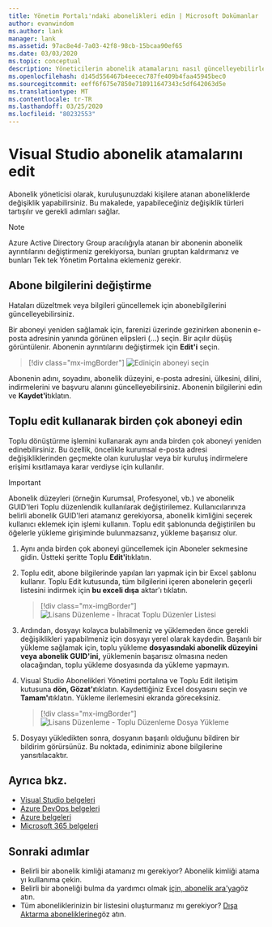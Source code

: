 ```yaml
---
title: Yönetim Portalı'ndaki abonelikleri edin | Microsoft Dokümanlar
author: evanwindom
ms.author: lank
manager: lank
ms.assetid: 97ac8e4d-7a03-42f8-98cb-15bcaa90ef65
ms.date: 03/03/2020
ms.topic: conceptual
description: Yöneticilerin abonelik atamalarını nasıl güncelleyebilirlerini öğrenin.
ms.openlocfilehash: d145d556467b4eecec787fe409b4faa45945bec0
ms.sourcegitcommit: eeff6f675e7850e718911647343c5df642063d5e
ms.translationtype: MT
ms.contentlocale: tr-TR
ms.lasthandoff: 03/25/2020
ms.locfileid: "80232553"
---
```

# <a name="edit-visual-studio-subscription-assignments"></a>Visual Studio abonelik atamalarını edit
Abonelik yöneticisi olarak, kuruluşunuzdaki kişilere atanan aboneliklerde değişiklik yapabilirsiniz.  Bu makalede, yapabileceğiniz değişiklik türleri tartışılır ve gerekli adımları sağlar.

   > [!NOTE]
   > Azure Active Directory Group aracılığıyla atanan bir abonenin abonelik ayrıntılarını değiştirmeniz gerekiyorsa, bunları gruptan kaldırmanız ve bunları Tek tek Yönetim Portalına eklemeniz gerekir.  

## <a name="change-subscriber-information"></a>Abone bilgilerini değiştirme
Hataları düzeltmek veya bilgileri güncellemek için abonebilgilerini güncelleyebilirsiniz.

Bir aboneyi yeniden sağlamak için, farenizi üzerinde gezinirken abonenin e-posta adresinin yanında görünen elipsleri (...) seçin. Bir açılır düşüş görüntülenir.  Abonenin ayrıntılarını değiştirmek için **Edit'i** seçin. 
> [!div class="mx-imgBorder"]
> ![Ediniçin aboneyi seçin](_img/edit-license/select-subscriber.png)

Abonenin adını, soyadını, abonelik düzeyini, e-posta adresini, ülkesini, dilini, indirmelerini ve başvuru alanını güncelleyebilirsiniz. Abonenin bilgilerini edin ve **Kaydet'i**tıklatın.

## <a name="edit-multiple-subscribers-using-bulk-edit"></a>Toplu edit kullanarak birden çok aboneyi edin
Toplu dönüştürme işlemini kullanarak aynı anda birden çok aboneyi yeniden edinebilirsiniz. Bu özellik, öncelikle kurumsal e-posta adresi değişikliklerinden geçmekte olan kuruluşlar veya bir kuruluş indirmelere erişimi kısıtlamaya karar verdiyse için kullanılır.

   > [!IMPORTANT]
   > Abonelik düzeyleri (örneğin Kurumsal, Profesyonel, vb.) ve abonelik GUID'leri Toplu düzenlendik kullanılarak değiştirilemez.  Kullanıcılarınıza belirli abonelik GUID'leri atamanız gerekiyorsa, abonelik kimliğini seçerek kullanıcı eklemek için işlemi kullanın. Toplu edit şablonunda değiştirilen bu öğelerle yükleme girişiminde bulunmazsanız, yükleme başarısız olur.

1. Aynı anda birden çok aboneyi güncellemek için Aboneler sekmesine gidin. Üstteki şeritte Toplu **Edit'i**tıklatın.

2. Toplu edit, abone bilgilerinde yapılan ları yapmak için bir Excel şablonu kullanır. Toplu Edit kutusunda, tüm bilgilerini içeren abonelerin geçerli listesini indirmek için **bu exceli dışa** aktar'ı tıklatın.
   > [!div class="mx-imgBorder"]
   > ![Lisans Düzenleme - İhracat Toplu Düzenler Listesi](_img/edit-license/edit-license-bulk-edit-export.png)

3. Ardından, dosyayı kolayca bulabilmeniz ve yüklemeden önce gerekli değişiklikleri yapabilmeniz için dosyayı yerel olarak kaydedin. Başarılı bir yükleme sağlamak için, toplu yükleme **dosyasındaki abonelik düzeyini veya abonelik GUID'ini,** yüklemenin başarısız olmasına neden olacağından, toplu yükleme dosyasında da yükleme yapmayın.

4. Visual Studio Abonelikleri Yönetimi portalına ve Toplu Edit iletişim kutusuna **dön, Gözat'ı**tıklatın. Kaydettiğiniz Excel dosyasını seçin ve **Tamam'ı**tıklatın. Yükleme ilerlemesini ekranda göreceksiniz.
   > [!div class="mx-imgBorder"]
   > ![Lisans Düzenleme - Toplu Düzenleme Dosya Yükleme](_img/edit-license/edit-license-bulk-file-upload1.png)

5. Dosyayı yükledikten sonra, dosyanın başarılı olduğunu bildiren bir bildirim görürsünüz. Bu noktada, ediniminiz abone bilgilerine yansıtılacaktır.

## <a name="see-also"></a>Ayrıca bkz.
- [Visual Studio belgeleri](https://docs.microsoft.com/visualstudio/)
- [Azure DevOps belgeleri](https://docs.microsoft.com/azure/devops/)
- [Azure belgeleri](https://docs.microsoft.com/azure/)
- [Microsoft 365 belgeleri](https://docs.microsoft.com/microsoft-365/)

## <a name="next-steps"></a>Sonraki adımlar
- Belirli bir abonelik kimliği atamanız mı gerekiyor? Abonelik kimliği atama yı kullanıma çekin. 
- Belirli bir aboneliği bulma da yardımcı olmak [için, abonelik ara'ya](search-license.md)göz atın.
- Tüm aboneliklerinizin bir listesini oluşturmanız mı gerekiyor?  [Dışa Aktarma aboneliklerine](exporting-subscriptions.md)göz atın.



